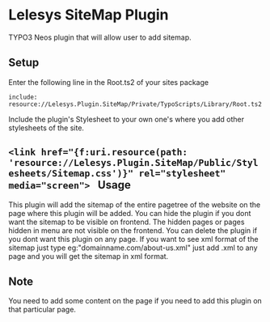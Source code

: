 Lelesys SiteMap Plugin
=======

TYPO3 Neos plugin that will allow user to add sitemap.

Setup
-----

Enter the following line in the Root.ts2 of your sites package

``include: resource://Lelesys.Plugin.SiteMap/Private/TypoScripts/Library/Root.ts2
``

Include the plugin's Stylesheet to your own one's where you add other stylesheets of the site.

``<link href="{f:uri.resource(path: 'resource://Lelesys.Plugin.SiteMap/Public/Stylesheets/Sitemap.css')}" rel="stylesheet" media="screen">
``
Usage
-----

This plugin will add the sitemap of the entire pagetree of the website on the page where this
plugin will be added. You can hide the plugin if you dont want the sitemap to be visible on frontend.
The hidden pages or pages hidden in menu are not visible on the frontend. You can delete the plugin
if you dont want this plugin on any page.
If you want to see xml format of the sitemap just type  eg:"domainname.com/about-us.xml"
just add .xml to any page and you will get the sitemap in xml format.

Note
-----
You need to add some content on the page if you need to add this plugin on that particular page.
